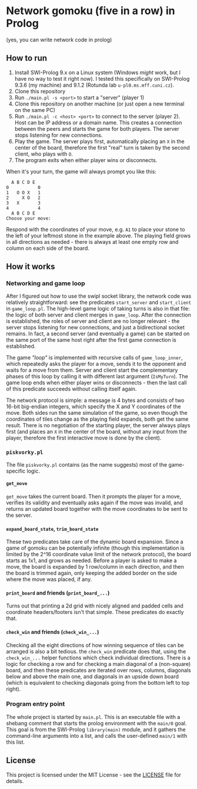 # Network gomoku (five in a row) in Prolog

(yes, you can write network code in prolog)

## How to run

1. Install SWI-Prolog 9.x on a Linux system (Windows _might_ work, but I have no way to test it right now). I tested this specifically on SWI-Prolog 9.3.6 (my machine) and 9.1.2 (Rotunda lab `u-pl0.ms.mff.cuni.cz`).
2. Clone this repository
3. Run `./main.pl -s <port>` to start a "server" (player 1)
4. Clone this repository on another machine (or just open a new terminal on the same PC)
5. Run `./main.pl -c <host> <port>` to connect to the server (player 2). Host can be IP address or a domain name. This creates a connection between the peers and starts the game for both players. The server stops listening for new connections.
6. Play the game. The server plays first, automatically placing an `X` in the center of the board, therefore the first "real" turn is taken by the second client, who plays with `O`.
7. The program exits when either player wins or disconnects.

When it's your turn, the game will always prompt you like this:

```
  A B C D E
0           0
1   O O X   1
2     X O   2
3   X       3
4           4
  A B C D E
Choose your move: 
```

Respond with the coordinates of your move, e.g. `A1` to place your stone to the left of your leftmost stone in the example above. The playing field grows in all directions as needed - there is always at least one empty row and column on each side of the board.

## How it works

### Networking and game loop

After I figured out how to use the swipl socket library, the network code was relatively straightforward: see the predicates `start_server` and `start_client` in `game_loop.pl`. The high-level game logic of taking turns is also in that file: the logic of both server and client merges in `game_loop`. After the connection is established, the roles of server and client are no longer relevant - the server stops listening for new connections, and just a bidirectional socket remains. In fact, a second server (and eventually a game) can be started on the same port of the same host right after the first game connection is established.

The game _"loop"_ is implemented with recursive calls of `game_loop_inner`, which repeatedly asks the player for a move, sends it to the opponent and waits for a move from them. Server and client start the complementary phases of this loop by calling it with different last argument (`IsMyTurn`). The game loop ends when either player wins or disconnects - then the last call of this predicate succeeds without calling itself again.

The network protocol is simple: a message is 4 bytes and consists of two 16-bit big-endian integers, which specify the X and Y coordinates of the move. Both sides run the same simulation of the game, so even though the coordinates of tiles change as the playing field expands, both get the same result. There is no negotiation of the starting player, the server always plays first (and places an `X` in the center of the board, without any input from the player, therefore the first interactive move is done by the client).

### `piskvorky.pl`

The file `piskvorky.pl` contains (as the name suggests) most of the game-specific logic.

#### `get_move`

`get_move` takes the current board. Then it prompts the player for a move, verifies its validity and eventually asks again if the move was invalid, and returns an updated board together with the move coordinates to be sent to the server.

#### `expand_board_state`, `trim_board_state`

These two predicates take care of the dynamic board expansion. Since a game of gomoku can be potentially infinite (though this implementation is limited by the 2^16 coordinate value limit of the network protocol), the board starts as 1x1, and grows as needed. Before a player is asked to make a move, the board is expanded by 1 row/column in each direction, and then the board is trimmed again, only keeping the added border on the side where the move was placed, if any.

#### `print_board` and friends (`print_board_...`)

Turns out that printing a 2d grid with nicely aligned and padded cells and coordinate headers/footers isn't that simple. These predicates do exactly that.

#### `check_win` and friends (`check_win_...`)

Checking all the eight directions of how winning sequence of tiles can be arranged is also a bit tedious. the `check_win` predicate does that, using the `check_win_...` helper functions which check individual directions. There is a logic for checking a row and for checking a main diagonal of a (non-square) board, and then these predicates are iterated over rows, columns, diagonals below and above the main one, and diagonals in an upside down board (which is equivalent to checking diagonals going from the bottom left to top right).

### Program entry point

The whole project is started by `main.pl`. This is an executable file with a shebang comment that starts the prolog environment with the `main/0` goal. This goal is from the SWI-Prolog `library(main)` module, and it gathers the command-line arguments into a list, and calls the user-defined `main/1` with this list.

## License

This project is licensed under the MIT License - see the [LICENSE](LICENSE) file for details.
